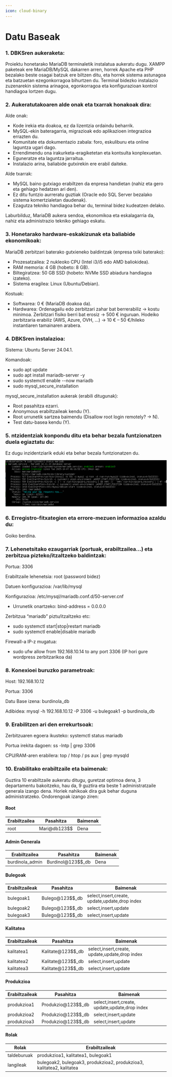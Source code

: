 ```yaml
---
icon: cloud-binary
---
```


# Datu Baseak

### 1. DBKSren aukeraketa:

Proiektu honetarako MariaDB terminaletik instalatua aukeratu dugu. XAMPP paketeak ere MariaDB/MySQL dakarren arren, horrek Apache eta PHP bezalako beste osagai batzuk ere biltzen ditu, eta horrek sistema astunagoa eta batzuetan ezegonkorragoa bihurtzen du. Terminal bidezko instalazio zuzenarekin sistema arinagoa, egonkorragoa eta konfigurazioan kontrol handiagoa lortzen dugu.

### 2. Aukeratutakoaren alde onak eta txarrak honakoak dira:

Alde onak:

* Kode irekia eta doakoa, ez da lizentzia ordaindu beharrik.
* MySQL-ekin bateragarria, migrazioak edo aplikazioen integrazioa errazten du.
* Komunitate eta dokumentazio zabala: foro, eskuliburu eta online laguntza ugari dago.
* Errendimendu ona irakurketa-eragiketetan eta kontsulta konplexuetan.
* Eguneratze eta laguntza jarraitua.
* Instalazio arina, baliabide gutxirekin ere erabil daiteke.

Alde txarrak:

* MySQL baino gutxiago erabiltzen da enpresa handietan (nahiz eta gero eta gehiago hedatzen ari den).
* Ez ditu funtzio aurreratu guztiak (Oracle edo SQL Server bezalako sistema komertzialetan daudenak).
* Ezagutza tekniko handiagoa behar du, terminal bidez kudeatzen delako.

Laburbilduz, MariaDB aukera sendoa, ekonomikoa eta eskalagarria da, nahiz eta administrazio tekniko gehiago eskatu.

### 3. Honetarako hardware-eskakizunak eta baliabide ekonomikoak:

MariaDB zerbitzari baterako gutxieneko baldintzak (enpresa txiki baterako):

* Prozesatzailea: 2 nukleoko CPU (Intel i3/i5 edo AMD baliokidea).
* RAM memoria: 4 GB (hobeto: 8 GB).
* Biltegiratzea: 50 GB SSD (hobeto: NVMe SSD abiadura handiagoa izateko).
* Sistema eragilea: Linux (Ubuntu/Debian).

Kostuak:

* Softwarea: 0 € (MariaDB doakoa da).
* Hardwarea: Ordenagailu edo zerbitzari zahar bat berrerabiliz → kostu minimoa. Zerbitzari fisiko berri bat erosiz → 500 € inguruan. Hodeiko zerbitzaria erabiliz (AWS, Azure, OVH, …) → 10 € – 50 €/hileko instantiaren tamainaren arabera.

### 4. DBKSren instalazioa:

Sistema: Ubuntu Server 24.04.1.

Komandoak:

* sudo apt update
* sudo apt install mariadb-server -y
* sudo systemctl enable --now mariadb
* sudo mysql\_secure\_installation

mysql\_secure\_installation aukerak (erabili ditugunak):

* Root pasahitza ezarri.
* Anonymous erabiltzaileak kendu (Y).
* Root urrunetik sartzea baimendu (Disallow root login remotely? → N).
* Test datu-basea kendu (Y).

### 5. ntzidentziak konpondu ditu eta behar bezala funtzionatzen duela egiaztatu du:

Ez dugu inzidentziarik eduki eta behar bezala funtzionatzen du.

<p align="center"><img src=".gitbook/assets/unknown (14).png" alt="" data-size="original"></p>

### 6. Erregistro-fitxategien eta errore-mezuen informazioa azaldu du:

Goiko berdina.

### 7. Lehenetsitako ezaugarriak (portuak, erabiltzailea...) eta zerbitzua pizteko/itzaltzeko baldintzak:

Portua: 3306

Erabiltzaile lehenetsia: root (password bidez)

Datuen konfigurazioa: /var/lib/mysql

Konfigurazioa: /etc/mysql/mariadb.conf.d/50-server.cnf

* Urrunetik onartzeko: bind-address = 0.0.0.0

Zerbitzua “mariadb” piztu/itzaltzeko etc:

* sudo systemctl start|stop|restart mariadb&#x20;
* sudo systemctl enable|disable mariadb &#x20;

Firewall-a IP-z mugatua:

* sudo ufw allow from 192.168.10.14 to any port 3306 (IP hori gure wordpress zerbitzarikoa da)

### 8. Konexioei buruzko parametroak:

Host: 192.168.10.12

Portua: 3306

Datu Base izena: burdinola\_db

Adibidea: mysql -h 192.168.10.12 -P 3306 -u bulegoak1 -p burdinola\_db &#x20;

### 9. Erabilitzen ari den errekurtsoak:

Zerbitzuaren egoera ikusteko: systemctl status mariadb

Portua irekita dagoen: ss -lntp | grep 3306

CPU/RAM-aren erabilera: top / htop / ps aux | grep mysqld

### 10. Erabilitako erabiltzaile eta baimenak:

Guztira 10 erabiltzaile aukeratu ditugu, guretzat optimoa dena, 3 departamentu bakoitzeko, hau da, 9 guztira eta beste 1 administratzaile generala izango dena. Horiek nahikoak dira guk behar duguna administratzeko. Ondorengoak izango ziren:

#### **Root**

| Erabiltzailea | Pasahitza     | Baimenak |
| ------------- | ------------- | -------- |
| root          | Mari@db123\$$ | Dena     |

#### Admin Generala

| Erabiltzailea    | Pasahitza           | Baimenak |
| ---------------- | ------------------- | -------- |
| burdinola\_admin | Burdinol@123\$$\_db | Dena     |

#### Bulegoak

| Erabiltzaileak | Pasahitza         | Baimenak                                             |
| -------------- | ----------------- | ---------------------------------------------------- |
| bulegoak1      | Bulego@123\$$\_db |       select,insert,create, update,update,drop index |
| bulegoak2      | Bulego@123\$$\_db |       select,insert,update                           |
| bulegoak3      | Bulego@123\$$\_db |       select,insert,update                           |

#### Kalitatea

| Erabiltzaileak | Pasahitza           | Baimenak                                               |
| -------------- | ------------------- | ------------------------------------------------------ |
| kalitatea1     | Kalitate@123\$$\_db |         select,insert,create, update,update,drop index |
| kalitatea2     | Kalitate@123\$$\_db |         select,insert,update                           |
| kalitatea3     | Kalitate@123\$$\_db |         select,insert,update                           |

#### Produkzioa

| Erabiltzaileak | Pasahitza            | Baimenak                                       |
| -------------- | -------------------- | ---------------------------------------------- |
| produkzioa1    | Produkzio@123\$$\_db | select,insert,create, update,update,drop index |
| produkzioa2    | Produkzio@123\$$\_db | select,insert,update                           |
| produkzioa3    | Produkzio@123\$$\_db | select,insert,update                           |

#### Rolak

| Rolak       | Erabiltzaileak                                                        |
| ----------- | --------------------------------------------------------------------- |
| taldeburuak | produkzioa1, kalitatea1, bulegoak1                                    |
| langileak   | bulegoak2, bulegoak3, produkzioa2, produkzioa3, kalitatea2, kalitatea |
